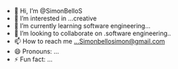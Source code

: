 - 👋 Hi, I’m @SimonBelloS
- 👀 I’m interested in ...creative
- 🌱 I’m currently learning software engineering...
- 💞️ I’m looking to collaborate on .software engineering..
- 📫 How to reach me ...Simonbellosimon@gmail.com
- 😄 Pronouns: ...
- ⚡ Fun fact: ...

<!---
SimonBelloS/SimonBelloS is a ✨ special ✨ repository because its `README.md` (this file) appears on your GitHub profile.
You can click the Preview link to take a look at your changes.
--->
